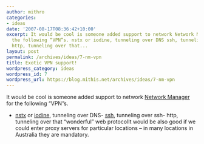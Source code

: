 ```yaml
---
author: mithro
categories:
- ideas
date: '2007-08-17T08:36:42+10:00'
excerpt: It would be cool is someone added support to network Network Manager for
  the following “VPN”s. nstx or iodine, tunneling over DNS ssh, tunneling over ssh
  http, tunneling over that...
layout: post
permalink: /archives/ideas/7-nm-vpn
title: Exotic VPN support!
wordpress_category: ideas
wordpress_id: 7
wordpress_url: https://blog.mithis.net/archives/ideas/7-nm-vpn
---
```

It would be cool is someone added support to network [Network Manager](http://www.gnome.org/projects/NetworkManager/) for the following “VPN”s.
- [nstx](http://thomer.com/howtos/nstx.html) or [iodine](http://code.kryo.se/iodine/), tunneling over DNS- [ssh](http://en.wikipedia.org/wiki/Secure_Shell), tunneling over ssh- http, tunneling over that “wonderful” web protocolIt would be also good if we could enter proxy servers for particular locations – in many locations in Australia they are mandatory.
